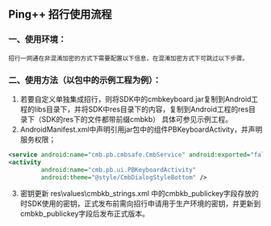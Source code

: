 ## Ping++ 招行使用流程

### 一、使用环境：
    招行一网通在非混淆加密的方式下需要配置以下信息，在混淆加密方式下可跳过以下步骤。

### 二、使用方法（以包中的示例工程为例）：

1. 若要自定义单独集成招行，则将SDK中的cmbkeyboard.jar复制到Android工程的libs目录下，并将SDK中res目录下的内容，复制到Android工程的res目录下（SDK的res下的文件都带前缀cmbkb）
具体可参见示例工程。
2. AndroidManifest.xml中声明引用jar包中的组件PBKeyboardActivity，并声明服务权限；
```xml
<service android:name="cmb.pb.cmbsafe.CmbService" android:exported="false"/>
<activity
         android:name="cmb.pb.ui.PBKeyboardActivity"
         android:theme="@style/CmbDialogStyleBottom" />
```
3. 密钥更新
		res\values\cmbkb_strings.xml 中的cmbkb_publickey字段存放的时SDK使用的密钥，正式发布前需向招行申请用于生产环境的密钥，并更新到cmbkb_publickey字段后发布正式版本。


